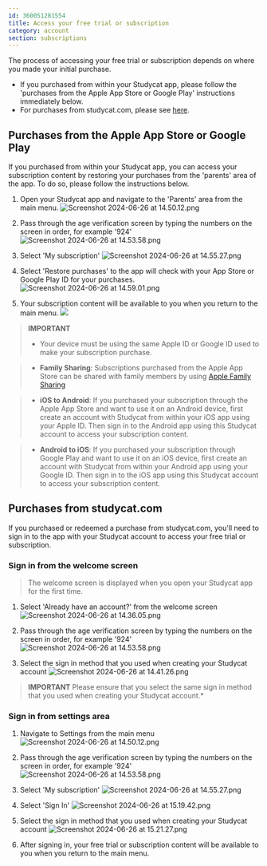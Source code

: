 ```yaml
---
id: 360051281554
title: Access your free trial or subscription
category: account
section: subscriptions
---
```

The process of accessing your free trial or subscription depends on where you made your initial purchase.

- If you purchased from within your Studycat app, please follow the 'purchases from the Apple App Store or Google Play' instructions immediately below.
- For purchases from studycat.com, please see [here](#purchases-from-studycat.com).

## Purchases from the Apple App Store or Google Play

If you purchased from within your Studycat app, you can access your subscription content by restoring your purchases from the 'parents' area of the app. To do so, please follow the instructions below.

1. Open your Studycat app and navigate to the 'Parents' area from the main menu. ![Screenshot 2024-06-26 at 14.50.12.png](https://help.studycat.com/hc/article_attachments/34287519400729)

2. Pass through the age verification screen by typing the numbers on the screen in order, for example '924' ![Screenshot 2024-06-26 at 14.53.58.png](https://help.studycat.com/hc/article_attachments/34287555450393)

3. Select 'My subscription' ​![Screenshot 2024-06-26 at 14.55.27.png](https://help.studycat.com/hc/article_attachments/34287519414041)​

4. Select 'Restore purchases' to the app will check with your App Store or Google Play ID for your purchases. ​![Screenshot 2024-06-26 at 14.59.01.png](https://help.studycat.com/hc/article_attachments/34287519421465)​

5. Your subscription content will be available to you when you return to the main menu. ![](https://help.studycat.com/hc/article_attachments/4411933457561)

> **IMPORTANT**
> - Your device must be using the same Apple ID or Google ID used to make your subscription purchase.

> - **Family Sharing**: Subscriptions purchased from the Apple App Store can be shared with family members by using [Apple Family Sharing](https://www.apple.com/family-sharing/)

> - **iOS to Android**: If you purchased your subscription through the Apple App Store and want to use it on an Android device, first create an account with Studycat from within your iOS app using your Apple ID. Then sign in to the Android app using this Studycat account to access your subscription content.

> - **Android to iOS**: If you purchased your subscription through Google Play and want to use it on an iOS device, first create an account with Studycat from within your Android app using your Google ID. Then sign in to the iOS app using this Studycat account to access your subscription content.

## Purchases from studycat.com

If you purchased or redeemed a purchase from studycat.com, you'll need to sign in to the app with your Studycat account to access your free trial or subscription.

### Sign in from the welcome screen

> The welcome screen is displayed when you open your Studycat app for the first time.

1. Select 'Already have an account?' from the welcome screen ![Screenshot 2024-06-26 at 14.36.05.png](https://help.studycat.com/hc/article_attachments/34287555485849)

2. Pass through the age verification screen by typing the numbers on the screen in order, for example '924' ![Screenshot 2024-06-26 at 14.53.58.png](https://help.studycat.com/hc/article_attachments/34287555450393)

3. Select the sign in method that you used when creating your Studycat account ![Screenshot 2024-06-26 at 14.41.26.png](https://help.studycat.com/hc/article_attachments/34287519426841)

> **IMPORTANT**
Please ensure that you select the same sign in method that you used when creating your Studycat account.*

### Sign in from settings area

1. Navigate to Settings from the main menu ![Screenshot 2024-06-26 at 14.50.12.png](https://help.studycat.com/hc/article_attachments/34287519400729)

2. Pass through the age verification screen by typing the numbers on the screen in order, for example '924' ![Screenshot 2024-06-26 at 14.53.58.png](https://help.studycat.com/hc/article_attachments/34287555450393)

3. Select 'My subscription' ![Screenshot 2024-06-26 at 14.55.27.png](https://help.studycat.com/hc/article_attachments/34287519414041)

4. Select 'Sign In' ![Screenshot 2024-06-26 at 15.19.42.png](https://help.studycat.com/hc/article_attachments/34287555502873)

5. Select the sign in method that you used when creating your Studycat account ![Screenshot 2024-06-26 at 15.21.27.png](https://help.studycat.com/hc/article_attachments/34287519436185)

6. After signing in, your free trial or subscription content will be available to you when you return to the main menu.